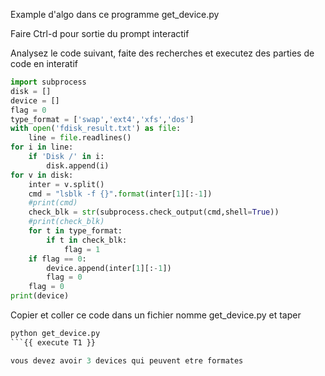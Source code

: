 Example d'algo dans ce programme get_device.py

Faire Ctrl-d pour sortie du prompt interactif

Analysez le code suivant, faite des recherches et executez des parties
de code en interatif
```python
import subprocess
disk = []
device = []
flag = 0
type_format = ['swap','ext4','xfs','dos']
with open('fdisk_result.txt') as file:
    line = file.readlines()
for i in line:
    if 'Disk /' in i:
        disk.append(i)
for v in disk:
    inter = v.split()
    cmd = "lsblk -f {}".format(inter[1][:-1])
    #print(cmd)
    check_blk = str(subprocess.check_output(cmd,shell=True))
    #print(check_blk)
    for t in type_format:
        if t in check_blk:
            flag = 1
    if flag == 0:
        device.append(inter[1][:-1])
        flag = 0
    flag = 0
print(device)
```

Copier et coller ce code dans un fichier nomme get_device.py
et taper 
```python
python get_device.py
```{{ execute T1 }} 

vous devez avoir 3 devices qui peuvent etre formates


